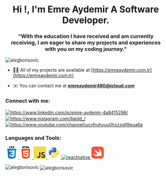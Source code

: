 <h1 align="center">Hi !, I'm Emre Aydemir A Software Developer.</h1>
<h3 align="center">"With the education I have received and am currently receiving, I am eager to share my projects and experiences with you on my coding journey."</h3>

<p align="left"> <img src="https://komarev.com/ghpvc/?username=alegborisovic&label=Profile%20views&color=0e75b6&style=flat" alt="alegborisovic" /> </p>

- 👨‍💻 All of my projects are available at [https://emreaydemir.com.tr](https://emreaydemir.com.tr)

- ✉️ You can contact me at **emreaydemir480@icloud.com**

<h3 align="left">Connect with me:</h3>
<p align="left">
<a href="https://linkedin.com/in/https://www.linkedin.com/in/emre-aydemir-4a8415298/" target="blank"><img align="center" src="https://raw.githubusercontent.com/rahuldkjain/github-profile-readme-generator/master/src/images/icons/Social/linked-in-alt.svg" alt="https://www.linkedin.com/in/emre-aydemir-4a8415298/" height="30" width="40" /></a>
<a href="https://instagram.com/https://www.instagram.com/llaidd_/" target="blank"><img align="center" src="https://raw.githubusercontent.com/rahuldkjain/github-profile-readme-generator/master/src/images/icons/Social/instagram.svg" alt="https://www.instagram.com/llaidd_/" height="30" width="40" /></a>
<a href="https://www.youtube.com/c/https://www.youtube.com/channel/ucyfruhyuu0hzzzgll9eua6a" target="blank"><img align="center" src="https://raw.githubusercontent.com/rahuldkjain/github-profile-readme-generator/master/src/images/icons/Social/youtube.svg" alt="https://www.youtube.com/channel/ucyfruhyuu0hzzzgll9eua6a" height="30" width="40" /></a>
</p>

<h3 align="left">Languages and Tools:</h3>
<p align="left"> <a href="https://www.w3schools.com/css/" target="_blank" rel="noreferrer"> <img src="https://raw.githubusercontent.com/devicons/devicon/master/icons/css3/css3-original-wordmark.svg" alt="css3" width="40" height="40"/> </a> <a href="https://www.w3.org/html/" target="_blank" rel="noreferrer"> <img src="https://raw.githubusercontent.com/devicons/devicon/master/icons/html5/html5-original-wordmark.svg" alt="html5" width="40" height="40"/> </a> <a href="https://developer.mozilla.org/en-US/docs/Web/JavaScript" target="_blank" rel="noreferrer"> <img src="https://raw.githubusercontent.com/devicons/devicon/master/icons/javascript/javascript-original.svg" alt="javascript" width="40" height="40"/> </a> <a href="https://www.python.org" target="_blank" rel="noreferrer"> <img src="https://raw.githubusercontent.com/devicons/devicon/master/icons/python/python-original.svg" alt="python" width="40" height="40"/> </a> <a href="https://reactnative.dev/" target="_blank" rel="noreferrer"> <img src="https://reactnative.dev/img/header_logo.svg" alt="reactnative" width="40" height="40"/> </a> <a href="https://developer.apple.com/swift/" target="_blank" rel="noreferrer"> <img src="https://raw.githubusercontent.com/devicons/devicon/master/icons/swift/swift-original.svg" alt="swift" width="40" height="40"/> </a> </p>

<p><img align="left" src="https://github-readme-stats.vercel.app/api/top-langs?username=alegborisovic&show_icons=true&locale=en&layout=compact" alt="alegborisovic" /></p>

<p>&nbsp;<img align="center" src="https://github-readme-stats.vercel.app/api?username=alegborisovic&show_icons=true&locale=en" alt="alegborisovic" /></p>
